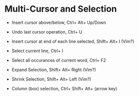 # Multi-Cursor and Selection

* Insert cursor above/below, Ctrl+ Alt+ Up/Down
* Undo last cursor operation, Ctrl+ U
* Insert cursor at end of each line selected, Shift+ Alt+ I (Vim?)
* Select current line, Ctrl+ I

* Select all occurances of current word, Ctrl+ F2
* Expand Selection, Shift+ Alt+ Right (Vim?)
* Shrink Selection, Shift+ Alt+ Left (Vim?)
* Column (box) selection, Ctrl+ Shift+ Alt+ (arrow key)